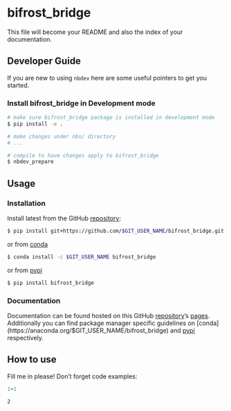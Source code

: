 # bifrost_bridge


<!-- WARNING: THIS FILE WAS AUTOGENERATED! DO NOT EDIT! -->

This file will become your README and also the index of your
documentation.

## Developer Guide

If you are new to using `nbdev` here are some useful pointers to get you
started.

### Install bifrost_bridge in Development mode

``` sh
# make sure bifrost_bridge package is installed in development mode
$ pip install -e .

# make changes under nbs/ directory
# ...

# compile to have changes apply to bifrost_bridge
$ nbdev_prepare
```

## Usage

### Installation

Install latest from the GitHub
[repository](https://github.com/$GIT_USER_NAME/bifrost_bridge):

``` sh
$ pip install git+https://github.com/$GIT_USER_NAME/bifrost_bridge.git
```

or from [conda](https://anaconda.org/$GIT_USER_NAME/bifrost_bridge)

``` sh
$ conda install -c $GIT_USER_NAME bifrost_bridge
```

or from [pypi](https://pypi.org/project/bifrost_bridge/)

``` sh
$ pip install bifrost_bridge
```

### Documentation

Documentation can be found hosted on this GitHub
[repository](https://github.com/$GIT_USER_NAME/bifrost_bridge)’s
[pages](https://$GIT_USER_NAME.github.io/bifrost_bridge/). Additionally
you can find package manager specific guidelines on
[conda](https://anaconda.org/$GIT_USER_NAME/bifrost_bridge) and
[pypi](https://pypi.org/project/bifrost_bridge/) respectively.

## How to use

Fill me in please! Don’t forget code examples:

``` python
1+1
```

    2
